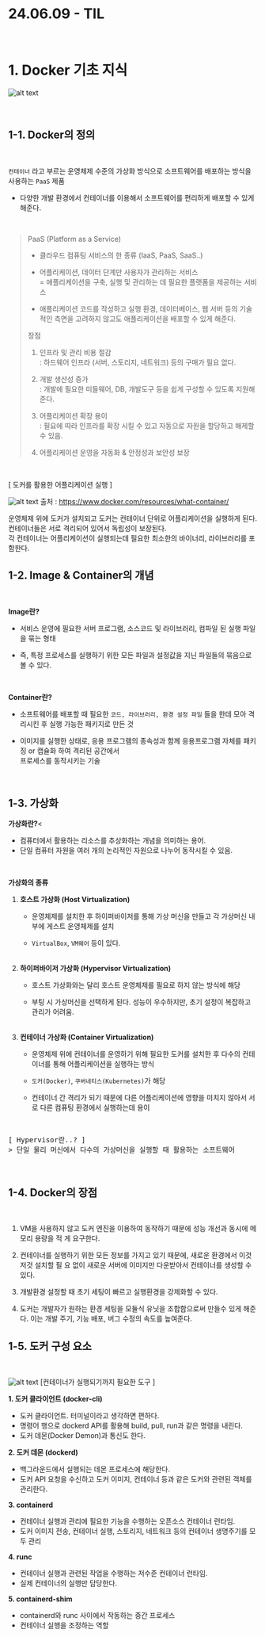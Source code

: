 # 24.06.09  - TIL
<br>

# 1. Docker 기초 지식

![alt text](image-2.png)

<br>

## 1-1. Docker의 정의 
<br>

`컨테이너` 라고 부르는 운영체제 수준의 가상화 방식으로 소프트웨어를 배포하는 방식을 사용하는 `PaaS` 제품
- 다양한 개발 환경에서 컨테이너를 이용해서 소프트웨어를 편리하게 배포할 수 있게 해준다.

<br>

> PaaS (Platform as a Service)<br>
> - 클라우드 컴퓨팅 서비스의 한 종류 (IaaS, PaaS, SaaS..)<br>
> - 어플리케이션, 데이터 단계만 사용자가 관리하는 서비스<br>
> = 애플리케이션을 구축, 실행 및 관리하는 데 필요한 플랫폼을 제공하는 서비스<br>
>
> - 애플리케이션 코드를 작성하고 실행 환경, 데이터베이스, 웹 서버 등의 기술적인 측면을 고려하지 않고도 
> 애플리케이션을 배포할 수 있게 해준다.<br>
>
> 장점 
> 1. 인프라 및 관리 비용 절감<br>
> : 하드웨어 인프라 (서버, 스토리지, 네트워크) 등의 구매가 필요 없다.<br>
> 
> 2. 개발 생산성 증가 <br>
> : 개발에 필요한 미들웨어, DB, 개발도구 등을 쉽게 구성할 수 있도록 지원해준다.<br>
> 
> 3. 어플리케이션 확장 용이<br>
> : 필요에 따라 인프라를 확장 시킬 수 있고 자동으로 자원을 할당하고 해제할 수 있음.<br>
> 
> 4. 어플리케이션 운영을 자동화 & 안정성과 보안성 보장<br>

<br>

[ 도커를 활용한 어플리케이션 실행 ] <br>

![alt text](image-3.png)
출처 : <a>https://www.docker.com/resources/what-container/</a>
<br>

운영체제 위에 도커가 설치되고 도커는 컨테이너 단위로 어플리케이션을 실행하게 된다.<br>
컨테이너들은 서로 격리되어 있어서 독립성이 보장된다.<br>
각 컨테이너는 어플리케이션이 실행되는데 필요한 최소한의 바이너리, 라이브러리를 포함한다.<br>


## 1-2. Image & Container의 개념
<br>

**Image란?**
- 서비스 운영에 필요한 서버 프로그램, 소스코드 및 라이브러리, 컴파일 된 실행 파일을 묶는 형태<br>
  
- 즉, 특정 프로세스를 실행하기 위한 모든 파일과 설정값을 지닌 파일들의 묶음으로 볼 수 있다.
  
<br>

**Container란?**

- 소프트웨어를 배포할 때 필요한 `코드, 라이브러리, 환경 설정 파일` 들을 한데 모아 격리시킨 후 실행 가능한 패키지로 만든 것<br>
  
- 이미지를 실행한 상태로, 응용 프로그램의 종속성과 함께 응용프로그램 자체를 패키징 or 캡슐화 하여 격리된 공간에서<br> 프로세스를 동작시키는 기술

<br>

## 1-3. 가상화

**가상화란?**<
- 컴퓨터에서 활용하는 리소스를 추상화하는 개념을 의미하는 용어.
- 단일 컴퓨터 자원을 여러 개의 논리적인 자원으로 나누어 동작시킬 수 있음.

<br>

**가상화의 종류**
1. **호스트 가상화 (Host Virtualization)**<br>
   
   - 운영체제를 설치한 후 하이퍼바이저를 통해 가상 머신을 만들고 각 가상머신 내부에 게스트 운영체제를 설치 <br>
  
   - `VirtualBox`, `VM웨어` 등이 있다.
<br><br>

1. **하이퍼바이저 가상화 (Hypervisor Virtualization)**<br>
   - 호스트 가상화와는 달리 호스트 운영체제를 필요로 하지 않는 방식에 해당<br>
  
   - 부팅 시 가상머신을 선택하게 된다. 성능이 우수하지만, 초기 설정이 복잡하고 관리가 어려움.
<br><br>

1. **컨테이너 가상화 (Container Virtualization)**<br>
   - 운영체제 위에 컨테이너를 운영하기 위해 필요한 도커를 설치한 후 다수의 컨테이너를 통해 어플리케이션을 실행하는 방식<br>
  
   - `도커(Docker)`, `쿠버네티스(Kubernetes)`가 해당<br>
  
   - 컨테이너 간 격리가 되기 때문에 다른 어플리케이션에 영향을 미치지 않아서 서로 다른 컴퓨팅 환경에서 실행하는데 용이
<br>

<pre>
[ Hypervisor란..? ]
> 단일 물리 머신에서 다수의 가상머신을 실행할 때 활용하는 소프트웨어
</pre>

<br>

## 1-4. Docker의 장점
<br>

1. VM을 사용하지 않고 도커 엔진을 이용하여 동작하기 때문에 성능 개선과 동시에 메모리 용량을 적
게 요구한다.

2. 컨테이너를 실행하기 위한 모든 정보를 가지고 있기 때문에, 새로운 환경에서 이것 저것 설치할 필
요 없이 새로운 서버에 이미지만 다운받아서 컨테이너를 생성할 수 있다.

3. 개발환경 설정할 때 초기 세팅이 빠르고 실행환경을 강제화할 수 있다.

4. 도커는 개발자가 원하는 환경 세팅을 모듈식 유닛을 조합함으로써 만들수 있게 해준다. 이는 개발 
주기, 기능 배포, 버그 수정의 속도를 높여준다.


## 1-5. 도커 구성 요소
<br>

![alt text](image-5.png)
 [컨테이너가 실행되기까지 필요한 도구 ] <br>

**1. 도커 클라이언트 (docker-cli)**
- 도커 클라이언트. 터미널이라고 생각하면 편하다.
- 명령어 행으로 dockerd API를 활용해 build, pull, run과 같은 명령을 내린다.
- 도커 데몬(Docker Demon)과 통신도 한다.

**2. 도커 데몬 (dockerd)**
- 백그라운드에서 실행되는 데몬 프로세스에 해당한다.
- 도커 API 요청을 수신하고 도커 이미지, 컨테이너 등과 같은 도커와 관련된 객체를 관리한다.

**3. containerd**
- 컨테이너 실행과 관리에 필요한 기능을 수행하는 오픈소스 컨테이너 런타임.
- 도커 이미지 전송, 컨테이너 실행, 스토리지, 네트워크 등의 컨테이너 생명주기를 모두 관리

**4. runc**
- 컨테이너 실행과 관련된 작업을 수행하는 저수준 컨테이너 런타임.
- 실제 컨테이너의 실행만 담당한다.

**5. containerd-shim**
- containerd와 runc 사이에서 작동하는 중간 프로세스
- 컨테이너 실행을 조정하는 역할